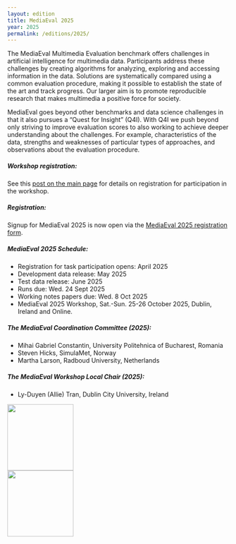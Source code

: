 ```yaml
---
layout: edition
title: MediaEval 2025
year: 2025
permalink: /editions/2025/
---
```


The MediaEval Multimedia Evaluation benchmark offers challenges in artificial intelligence for multimedia data. 
Participants address these challenges by creating algorithms for analyzing, exploring and accessing information in the data. Solutions are systematically compared using a common evaluation procedure, 
making it possible to establish the state of the art and track progress. Our larger aim is to promote reproducible research that makes multimedia a positive force for society.

MediaEval goes beyond other benchmarks and data science challenges in that it also pursues a “Quest for Insight” (Q4I). With Q4I we push beyond only striving to improve evaluation 
scores to also working to achieve deeper understanding about the challenges. For example, characteristics of the data, strengths and weaknesses of particular types of approaches, and observations 
about the evaluation procedure.

##### Workshop registration:
See this [post on the main page](https://multimediaeval.github.io/2025/09/18/workshop-registration.html) for details on registration for participation in the workshop.

##### Registration:
Signup for MediaEval 2025 is now open via the [MediaEval 2025 registration form](https://forms.gle/y7v1VLP7D9vsbuqv5).

##### MediaEval 2025 Schedule:
* Registration for task participation opens: April 2025
* Development data release: May 2025
* Test data release: June 2025
* Runs due: Wed. 24 Sept 2025
* Working notes papers due: Wed. 8 Oct 2025
* MediaEval 2025 Workshop, Sat.-Sun. 25-26 October 2025, Dublin, Ireland and Online.

##### The MediaEval Coordination Committee (2025): 
* Mihai Gabriel Constantin, University Politehnica of Bucharest, Romania
* Steven Hicks, SimulaMet, Norway
* Martha Larson, Radboud University, Netherlands

##### The MediaEval Workshop Local Chair (2025):
* Ly-Duyen (Allie) Tran, Dublin City University, Ireland

<a href="https://www.sigmm.org/">
 <img src="https://multimediaeval.github.io/editions/2020/docs/sigmmlogo.gif" width=150/>
</a><br>
<a href="https://www.adaptcentre.ie/">
  <img src="https://multimediaeval.github.io/editions/2025/docs/adaptlogo.jpg" width=150/>
</a>
